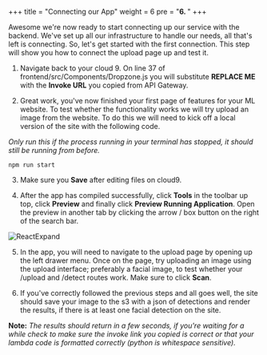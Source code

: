 
+++
title = "Connecting our App"
weight = 6
pre = "<b>6. </b>"
+++

Awesome we're now ready to start connecting up our service with the backend. We've set up all our infrastructure to handle our needs, all that's left is connecting. So, let's get started with the first connection. This step will show you how to connect the upload page up and test it.

1. Navigate back to your cloud 9. On line 37 of frontend/src/Components/Dropzone.js you will substitute **REPLACE ME** with the **Invoke URL** you copied from API Gateway. 

2. Great work, you've now finished your first page of features for your ML website. To test whether the functionality works we will try upload an image from the website. To do this we will need to kick off a local version of the site with the following code.

*Only run this if the process running in your terminal has stopped, it should still be running from before.*

```shell
npm run start
```

3. Make sure you **Save** after editing files on cloud9.

4. After the app has compiled successfully, click **Tools** in the toolbar up top, click **Preview** and finally click **Preview Running Application**. 
   Open the preview in another tab by clicking the arrow / box button on the right of the search bar.

![ReactExpand](/img/ReactExpand.png)

5. In the app, you will need to navigate to the upload page by opening up the left drawer menu. Once on the page, try uploading an image using the upload interface; preferably a facial image, to test whether your /upload and /detect routes work. Make sure to click **Scan**.

6. If you've correctly followed the previous steps and all goes well, the site should save your image to the s3 with a json of detections and render the results, if there is at least one facial detection on the site.

**Note:** *The results should return in a few seconds, if you're waiting for a while check to make sure the invoke link you copied is correct or that your lambda code is formatted correctly (python is whitespace sensitive).*
